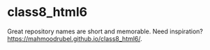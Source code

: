 # class8_html6
Great repository names are short and memorable. Need inspiration? 
https://mahmoodrubel.github.io/class8_html6/.
